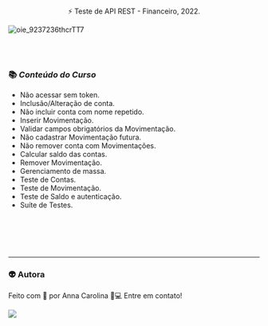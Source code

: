 <p align="center"> ⚡ Teste de API REST - Financeiro, 2022.</p>

![oie_9237236thcrTT7](https://user-images.githubusercontent.com/40298607/114955127-55cd3f80-9e32-11eb-8237-a91978a8a929.gif)

<br>
<br>

<h3>📚 <i>Conteúdo do Curso</i></h3>

- Não acessar sem token.
- Inclusão/Alteração de conta.
- Não incluir conta com nome repetido.
- Inserir Movimentação.
- Validar campos obrigatórios da Movimentação.
- Não cadastrar Movimentação futura.
- Não remover conta com Movimentações.
- Calcular saldo das contas.
- Remover Movimentação.
- Gerenciamento de massa.
- Teste de Contas.
- Teste de Movimentação.
- Teste de Saldo e autenticação.
- Suíte de Testes.
<br>
<br>
<br>
<br>

---
### 👽 Autora
Feito com 💜 por Anna Carolina 👋💻 Entre em contato!


[<img src="https://img.shields.io/badge/linkedin-%230077B5.svg?&style=for-the-badge&logo=linkedin&logoColor=white" />](https://www.linkedin.com/in/accorado)
